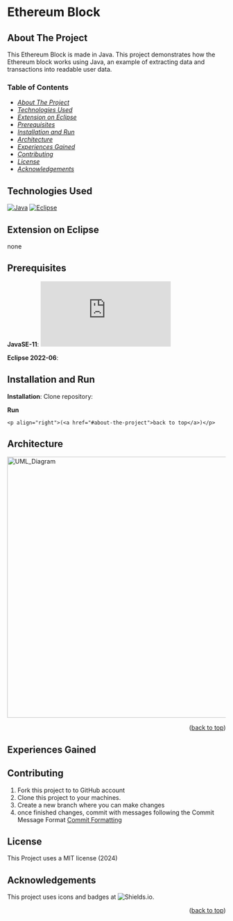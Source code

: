 # Ethereum Block
## About The Project
This Ethereum Block is made in Java. This project demonstrates how the Ethereum block works using Java, an example of extracting data and transactions into readable user data.


### Table of Contents
<!-- TABLE OF CONTENTS -->
  * [_About The Project_](#about-the-project)
  * [_Technologies Used_](#technologies-used)
  * [_Extension on Eclipse_](#extension-on-eclipse)
  * [_Prerequisites_](#prerequisites)
  * [_Installation and Run_](#installation-and-run)
  * [_Architecture_](#architecture)
  * [_Experiences Gained_](#experiences-gained)
  * [_Contributing_](#contributing)
  * [_License_](#license)
  * [_Acknowledgements_](#acknowledgements)

## Technologies Used
[![Java][Java]][Java-url]
[![Eclipse]][Eclipse-url]

## Extension on Eclipse
none

## Prerequisites
**JavaSE-11**:
![Link]( https://www.oracle.com/java/technologies/javase/jdk11-archive-downloads.html)

**Eclipse 2022-06**:


## Installation and Run
**Installation**:
Clone repository:


 **Run** 
 

    <p align="right">(<a href="#about-the-project">back to top</a>)</p>
    
## Architecture

<img alt="UML_Diagram" width="700" height="600" src="LET_diagram.png"/>


<p align="right">(<a href="#about-the-project">back to top</a>)</p>

## Experiences Gained

## Contributing
1. Fork this project to to GitHub account
2. Clone this project to your machines.
3.  Create a new branch where you can make changes
4.  once finished changes, commit with messages following the Commit Message Format
[Commit Formatting](https://gist.github.com/brianclements/841ea7bffdb01346392c)

## License
This Project uses a MIT license (2024)
## Acknowledgements
This project uses icons and badges at ![Shields.io](https://shields.io/).

<p align="right">(<a href="#about-the-project">back to top</a>)</p>


<!-- MARKDOWN LINKS & IMAGES -->
<!-- https://www.markdownguide.org/basic-syntax/#reference-style-links -->
[Java]: https://img.shields.io/badge/Java-ED8B00?style=for-the-badge&logo=openjdk&logoColor=white
[Java-url]: https://www.java.com/en/
[Eclipse]: https://img.shields.io/badge/Eclipse-2C2255?style=for-the-badge&logo=eclipse&logoColor=white
[Eclipse-url]:https://eclipseide.org/
